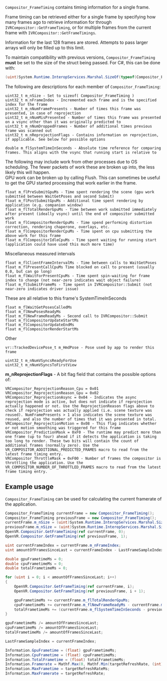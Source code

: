 `Compositor_FrameTiming` contains timing information for a single frame.

Frame timing can be retrieved either for a single frame by specifying how many frames ago to retrieve information for through `IVRCompositor::GetFrameTiming`, or for multiple frames from the current frame with `IVRCompositor::GetFrameTimings`.

Information for the last 128 frames are stored. Attempts to pass larger arrays will only be filled up to this limit.

To maintain compatibility with previous versions, `Compositor_FrameTiming` **must** be set to the size of the struct being passed. For C#, this can be done with:

```c#
(uint)System.Runtime.InteropServices.Marshal.SizeOf(typeof(Compositor_FrameTiming));
```

The following are descriptions for each member of `Compositor_FrameTiming`:

	uint32_t m_nSize - Set to sizeof( Compositor_FrameTiming )
	uint32_t m_nFrameIndex - Incremented each frame and is the specified index for the frame
	uint32_t m_nNumFramePresents - Number of times this frame was presented, in case of reprojection
	uint32_t m_nNumMisPresented - Number of times this frame was presented on a vsync other than it was originally predicted to
	uint32_t m_nNumDroppedFrames - Number of additional times previous frame was scanned out
	uint32_t m_nReprojectionFlags - Contains information on reprojection, if applicable. See below for possible options

	double m_flSystemTimeInSeconds - Absolute time reference for comparing frames. This aligns with the vsync that running start is relative to

The following may include work from other processes due to OS scheduling. The fewer packets of work these are broken up into, the less likely this will happen.  
GPU work can be broken up by calling Flush.  This can sometimes be useful to get the GPU started processing that work earlier in the frame.

	float m_flPreSubmitGpuMs - Time spent rendering the scene (gpu work submitted between WaitGetPoses and second Submit)
	float m_flPostSubmitGpuMs - Additional time spent rendering by application (e.g. companion window)
	float m_flTotalRenderGpuMs - Time between work submitted immediately after present (ideally vsync) until the end of compositor submitted work
	float m_flCompositorRenderGpuMs - Time spend performing distortion correction, rendering chaperone, overlays, etc.
	float m_flCompositorRenderCpuMs - Time spent on cpu submitting the above work for this frame
	float m_flCompositorIdleCpuMs - Time spent waiting for running start (application could have used this much more time)

Miscellaneous measured intervals

	float m_flClientFrameIntervalMs - Time between calls to WaitGetPoses
	float m_flPresentCallCpuMs Time blocked on call to present (usually 0.0, but can go long)
	float m_flWaitForPresentCpuMs - Time spent spin-waiting for frame index to change (not near-zero indicates wait object failure)
	float m_flSubmitFrameMs - Time spent in IVRCompositor::Submit (not near-zero indicates driver issue)

These are all relative to this frame's SystemTimeInSeconds

	float m_flWaitGetPosesCalledMs
	float m_flNewPosesReadyMs
	float m_flNewFrameReadyMs - Second call to IVRCompositor::Submit
	float m_flCompositorUpdateStartMs
	float m_flCompositorUpdateEndMs
	float m_flCompositorRenderStartMs

Other

	vr::TrackedDevicePose_t m_HmdPose - Pose used by app to render this frame

	uint32_t m_nNumVSyncsReadyForUse
	uint32_t m_nNumVSyncsToFirstView


**m_nReprojectionFlags** - A bit flag field that contains the possible options of:

	VRCompositor_ReprojectionReason_Cpu = 0x01
	VRCompositor_ReprojectionReason_Gpu = 0x02
	VRCompositor_ReprojectionAsync = 0x04 - Indicates the async reprojection mode is active, but does not indicate if reprojection actually happened or not. Use the ReprojectionReason flags above to check if reprojection was actually applied (i.e. scene texture was reused). NumFramePresents > 1 also indicates the scene texture was reused, and also the number of times that it was presented in total.
	VRCompositor_ReprojectionMotion = 0x08 - This flag indicates whether or not motion smoothing was triggered for this frame
	VRCompositor_PredictionMask = 0xF0 - The runtime may predict more than one frame (up to four) ahead if it detects the application is taking too long to render. These two bits will contain the count of additional frames (normally zero). Use the VR_COMPOSITOR_ADDITIONAL_PREDICTED_FRAMES macro to read from the latest frame timing entry.
	VRCompositor_ThrottleMask = 0xF00 - Number of frames the compositor is throttling the application. Use the VR_COMPOSITOR_NUMBER_OF_THROTTLED_FRAMES macro to read from the latest frame timing entry.

## Example usage
`Compositor_FrameTiming` can be used for calculating the current framerate of the application.
```c#
Compositor_FrameTiming currentFrame = new Compositor_FrameTiming();
Compositor_FrameTiming previousFrame = new Compositor_FrameTiming();
currentFrame.m_nSize = (uint)System.Runtime.InteropServices.Marshal.SizeOf(typeof(Compositor_FrameTiming));
previousFrame.m_nSize = (uint)System.Runtime.InteropServices.Marshal.SizeOf(typeof(Compositor_FrameTiming));
OpenVR.Compositor.GetFrameTiming(ref currentFrame, 0);
OpenVR.Compositor.GetFrameTiming(ref previousFrame, 1);

uint currentFrameIndex = currentFrame.m_nFrameIndex;
uint amountOfFramesSinceLast = currentFrameIndex - LastFrameSampleIndex;

double gpuFrametimeMs = 0;
double cpuFrametimeMs = 0;
double totalFrametimeMs = 0;

for (uint i = 0; i < amountOfFramesSinceLast; i++)
{
    OpenVR.Compositor.GetFrameTiming(ref currentFrame, i);
    OpenVR.Compositor.GetFrameTiming(ref previousFrame, i + 1);

    gpuFrametimeMs += currentFrame.m_flTotalRenderGpuMs;
    cpuFrametimeMs += currentFrame.m_flNewFrameReadyMs - currentFrame.m_flNewPosesReadyMs + currentFrame.m_flCompositorRenderCpuMs;
    totalFrametimeMs += (currentFrame.m_flSystemTimeInSeconds - previousFrame.m_flSystemTimeInSeconds) * 1000f;
}

gpuFrametimeMs /= amountOfFramesSinceLast;
cpuFrametimeMs /= amountOfFramesSinceLast;
totalFrametimeMs /= amountOfFramesSinceLast;

LastFrameSampleIndex = currentFrameIndex;

Information.GpuFrametime = (float) gpuFrametimeMs;
Information.CpuFrametime = (float) cpuFrametimeMs;
Information.TotalFrametime = (float) totalFrametimeMs;
Information.Framerate = Mathf.Max(0, Mathf.Min(targetRefreshRate, (int)(1f / totalFrametimeMs * 1000f)));
Information.MaxFrametime = targetRefreshRateMs;
Information.MaxFramerate = targetRefreshRate;
```